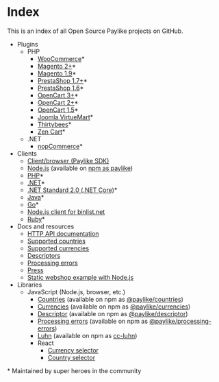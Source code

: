 # Index

This is an index of all Open Source Paylike projects on GitHub.

- Plugins
	- PHP
		- [WooCommerce](https://github.com/paylike/plugin-woocommerce)*
		- [Magento 2+](https://github.com/paylike/plugin-magento-2)*
		- [Magento 1.9](https://github.com/paylike/plugin-magento-1.9)*
		- [PrestaShop 1.7+](https://github.com/paylike/plugin-prestashop-1.7)*
		- [PrestaShop 1.6](https://github.com/paylike/plugin-prestashop-1.6)*
		- [OpenCart 3+](https://github.com/paylike/plugin-opencart-3)*
		- [OpenCart 2+](https://github.com/paylike/plugin-opencart)*
		- [OpenCart 1.5](https://github.com/paylike/plugin-opencart-1.5)*
		- [Joomla VirtueMart](https://github.com/paylike/plugin-virtuemart)*
		- [Thirtybees](https://github.com/paylike/plugin-thirtybees)*
		- [Zen Cart](https://github.com/paylike/zen-cart)*
	- .NET
		- [nopCommerce](https://github.com/paylike/plugin-nopcommerce)*
- Clients
	- [Client/browser (Paylike SDK)](https://github.com/paylike/sdk)
	- [Node.js](https://github.com/paylike/node-api) (available on [npm as paylike](https://www.npmjs.com/package/paylike))
	- [PHP](https://github.com/paylike/php-api)*
	- [.NET](https://github.com/paylike/Paylike.NET)*
	- [.NET Standard 2.0 (.NET Core)](https://github.com/mrlund/Paylike.NETstandard)*
	- [Java](https://github.com/paylike/java-api)*
	- [Go](https://github.com/paylike/go-api)*
	- [Node.js client for binlist.net](https://github.com/paylike/binlookup)
	- [Ruby](https://github.com/luneteyewear/paylike)*
- Docs and resources
	- [HTTP API documentation](https://github.com/paylike/api-docs)
	- [Supported countries](https://github.com/paylike/countries)
	- [Supported currencies](https://github.com/paylike/currencies)
	- [Descriptors](https://github.com/paylike/descriptor)
	- [Processing errors](https://github.com/paylike/processing-errors)
	- [Press](https://github.com/paylike/press)
	- [Static webshop example with Node.js](https://github.com/paylike/webshop-example)
- Libraries
	- JavaScript (Node.js, browser, etc.)
		- [Countries](https://github.com/paylike/countries) (available on npm as [@paylike/countries](https://www.npmjs.com/package/@paylike/countries))
		- [Currencies](https://github.com/paylike/currencies) (available on npm as [@paylike/currencies](https://www.npmjs.com/package/@paylike/currencies))
		- [Descriptor](https://github.com/paylike/descriptor) (available on npm as [@paylike/descriptor](https://www.npmjs.com/package/@paylike/descriptor))
		- [Processing errors](https://github.com/paylike/processing-errors) (available on npm as [@paylike/processing-errors](https://www.npmjs.com/package/@paylike/processing-errors))
		- [Luhn](https://github.com/paylike/luhn) (available on npm as [cc-luhn](https://www.npmjs.com/package/cc-luhn))
		- React
			- [Currency selector](https://github.com/paylike/react-currency-select)
			- [Country selector](https://github.com/paylike/react-country-select)

\* Maintained by super heroes in the community
